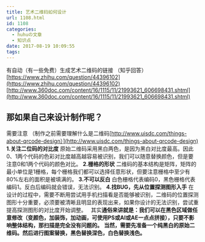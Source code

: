 ```yaml
---
title: 艺术二维码如何设计
url: 1108.html
id: 1108
categories:
  - huhuの文章
  - 知识点
date: 2017-08-19 10:09:55
tags:
---
```


有自动（有一些免费）生成艺术二维码的链接 （知乎回答）[https://www.zhihu.com/question/44396102](https://www.zhihu.com/question/44396102) [http://www.360doc.com/content/16/1115/11/21993621_606698431.shtml](http://www.360doc.com/content/16/1115/11/21993621_606698431.shtml)  

**那如果自己来设计制作呢？**
----------------

需要注意 （制作之前需要理解什么是二维码[http://www.uisdc.com/things-about-qrcode-design）](http://www.uisdc.com/things-about-qrcode-design) **1.关注二位码的对比度** 原始二维码采用黑白两色，是因为黑白对比度最高。因此0、1两个代码的色彩对比度越高越容易被识别，我们可以随意替换颜色，但是要注意0和1两个代码的颜色对比。 **2.栅格的形状** 二维码的基本结构是矩阵，矩阵的最小单位是1栅格，每个栅格我们都可以选择任意形状，但要注意栅格中至少有80%左右的面积是被填满的。 **3.不可以反白** 白色栅格代表编码0，黑色栅格代表编码1。反白后编码就会错误，无法识别。 **4.找BUG，先从位置探测图形入手** 在设计的过程中，需要不断用尝试用手机扫描看是否能够被识别，二维码的位置探测图形十分重要，必须要被清晰且明显的表现出来，如果你设计的无法识别，尝试重提高探测图形的对比度开始调整。   其实**通俗来讲就是：我们可以在黑色区域做任意修改（变颜色，加装饰，加动画，可使用PS或AI或AE一点点拼接），只要不影响整体结构，那扫描是完全没有问题的。** **当然，需要先准备一个纯黑白的原始二维码。然后进行图案替换，黑色替换深色，白色替换浅色。**